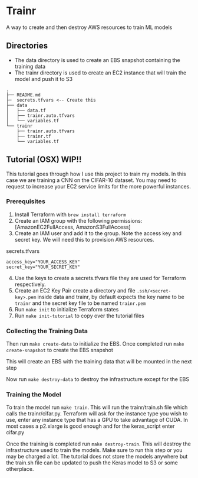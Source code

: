 # Trainr
A way to create and then destroy AWS resources to train ML models

## Directories
- The data directory is used to create an EBS snapshot containing the training data
- The trainr directory is used to create an EC2 instance that will train the model and push it to S3
```
.
├── README.md
├─  secrets.tfvars <-- Create this
├── data
│   ├── data.tf
│   ├── trainr.auto.tfvars
│   └── variables.tf
└── trainr
    ├── trainr.auto.tfvars
    ├── trainr.tf
    └── variables.tf
```

## Tutorial (OSX) WIP!!
This tutorial goes through how I use this project to train my models. In this case we are training a CNN on the CIFAR-10 dataset.
You may need to request to increase your EC2 service limits for the more powerful instances.

### Prerequisites
1. Install Terraform with `brew install terraform`
2. Create an IAM group with the following permissions: [AmazonEC2FullAccess, AmazonS3FullAccess]
3. Create an IAM user and add it to the group. Note the access key and secret key. We will need this to provision AWS resources.

secrets.tfvars
```
access_key="YOUR_ACCESS_KEY"
secret_key="YOUR_SECRET_KEY"
```

4. Use the keys to create a secrets.tfvars file they are used for Terraform respectively.
5. Create an EC2 Key Pair create a directory and file `.ssh/<secret-key>.pem` inside data and trainr, by default expects the key name to be `trainr` and the secret key file to be named `trainr.pem`
6. Run `make init` to initialize Terraform states
7. Run `make init-tutorial` to copy over the tutorial files

### Collecting the Training Data
Then run `make create-data` to initialize the EBS. Once completed run `make create-snapshot` to create the EBS snapshot

This will create an EBS with the training data that will be mounted in the next step

Now run `make destroy-data` to destroy the infrastructure except for the EBS

### Training the Model
To train the model run `make train`. This will run the trainr/train.sh file
which calls the trainr/cifar.py. Terraform will ask for the instance type you wish
to use, enter any instance type that has a GPU to take advantage of CUDA. In most cases a p2.xlarge is good enough and for the keras\_script enter cifar.py

Once the training is completed run `make destroy-train`. This will destroy the infrastructure used to train the models. Make sure to run this step or you may be charged a lot.
The tutorial does not store the models anywhere but the train.sh file can be updated to push the Keras model to S3 or some otherplace.
